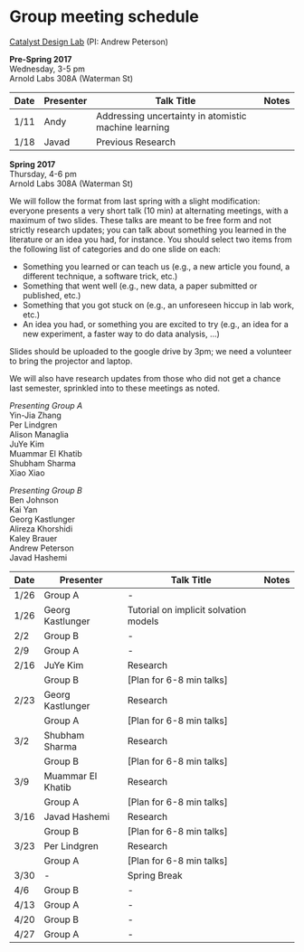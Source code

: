 # Group meeting schedule #
[Catalyst Design Lab](http://brown.edu/go/catalyst) (PI: Andrew Peterson)


**Pre-Spring 2017**  
Wednesday, 3-5 pm  
Arnold Labs 308A (Waterman St)

|   Date     |   Presenter   |   Talk Title                                              |   Notes   |
| ---------- | ------------- | --------------------------------------------------------- | --------- |
| 1/11  |   Andy     |   Addressing uncertainty in atomistic machine learning            |  |
| 1/18  |   Javad    |   Previous Research                                               |  |

**Spring 2017**  
Thursday, 4-6 pm  
Arnold Labs 308A (Waterman St)

We will follow the format from last spring with a slight modification: everyone presents a very short talk (10 min) at alternating meetings, with a maximum of two slides. These talks are meant to be free form and not strictly research updates; you can talk about something you learned in the literature or an idea you had, for instance. You should select two items from the following list of categories and do one slide on each:

* Something you learned or can teach us (e.g., a new article you found, a different technique, a software trick, etc.)
* Something that went well (e.g., new data, a paper submitted or published, etc.)
* Something that you got stuck on (e.g., an unforeseen hiccup in lab work, etc.)
* An idea you had, or something you are excited to try (e.g., an idea for a new experiment, a faster way to do data analysis, ...)

Slides should be uploaded to the google drive by 3pm; we need a volunteer to bring the projector and laptop.

We will also have research updates from those who did not get a chance last semester, sprinkled into to these meetings as noted.

*Presenting Group A*  
Yin-Jia Zhang  
Per Lindgren  
Alison Managlia  
JuYe Kim  
Muammar El Khatib  
Shubham Sharma  
Xiao Xiao

*Presenting Group B*  
Ben Johnson  
Kai Yan  
Georg Kastlunger  
Alireza Khorshidi  
Kaley Brauer  
Andrew Peterson  
Javad Hashemi


|   Date     |   Presenter   |   Talk Title                                              |   Notes   |
| ---------- | ------------- | --------------------------------------------------------- | --------- |
| 1/26  |   Group A     |   -            |  |
| 1/26  |   Georg Kastlunger     |  Tutorial on implicit solvation models |  |
| 2/2  |   Group B     |   -            |  |
| 2/9  |   Group A     |   -            |  |
| 2/16  |   JuYe Kim     |   Research            |  |
|       |   Group B     |   [Plan for 6-8 min talks]            |  |
| 2/23  |   Georg Kastlunger     |   Research            |  |
|       |   Group A     |   [Plan for 6-8 min talks]            |  |
| 3/2  |   Shubham Sharma     |   Research            |  |
|      |   Group B     |   [Plan for 6-8 min talks]            |  |
| 3/9  |   Muammar El Khatib     |   Research            |  |
|      |   Group A     |   [Plan for 6-8 min talks]            |  |
| 3/16  |   Javad Hashemi     |   Research            |  |
|      |   Group B     |   [Plan for 6-8 min talks]            |  |
| 3/23  |   Per Lindgren    |   Research            |  |
|      |   Group A     |   [Plan for 6-8 min talks]            |  |
| 3/30  |   -   |   Spring Break            |  |
| 4/6  |   Group B     |   -            |  |
| 4/13  |   Group A     |   -            |  |
| 4/20  |   Group B     |   -            |  |
| 4/27  |   Group A     |   -            |  |